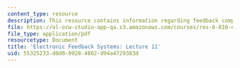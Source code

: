 ```yaml
---
content_type: resource
description: This resource contains information regarding feedback compensation.
file: https://ol-ocw-studio-app-qa.s3.amazonaws.com/courses/res-6-010-electronic-feedback-systems-spring-2013/55325233d8d099284882d94a4729383d_MITRES_6-010S13_lec11.pdf
file_type: application/pdf
resourcetype: Document
title: 'Electronic Feedback Systems: Lecture 11'
uid: 55325233-d8d0-9928-4882-d94a4729383d
---
```

